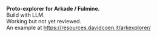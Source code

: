 **Proto-explorer for Arkade / Fulmine.**
<br>Build with LLM.
<br>Working but not yet reviewed.
<br>An example at https://resources.davidcoen.it/arkexplorer/
